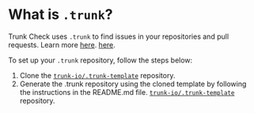 # What is `.trunk`?

Trunk Check uses `.trunk` to find issues in your repositories and pull requests. Learn more [here](https://docs.trunk.io/check/github-integration).
[here](https://docs.trunk.io/check/github-integration).

To set up your `.trunk` repository, follow the steps below:
1. Clone the [`trunk-io/.trunk-template`](https://github.com/trunk-io/.trunk-template) repository.
2. Generate the .trunk repository using the cloned template by following the instructions in the README.md file.
[`trunk-io/.trunk-template`](https://github.com/trunk-io/.trunk-template) repository.

[check-github-integration]: https://docs.trunk.io/docs/check-github-integration
